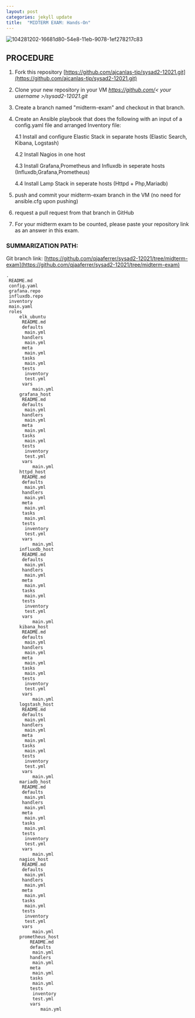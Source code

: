 ```yaml
---
layout: post
categories: jekyll update
title:  "MIDTERM EXAM: Hands-On"
---
```


![104281202-16681d80-54e8-11eb-9078-1ef278217c83](https://user-images.githubusercontent.com/75325962/104575255-ea889b80-5691-11eb-9cff-aff07244d103.png)

## PROCEDURE

1. Fork this repository [https://github.com/ajcanlas-tip/sysad2-12021.git](https://github.com/ajcanlas-tip/sysad2-12021.git)

2. Clone your new repository in your VM *https://github.com/< your username >/sysad2-12021.git*

3. Create a branch named "midterm-exam" and checkout in that branch.

4. Create an Ansible playbook that does the following with an input of a config.yaml file and arranged Inventory file:

	 4.1 Install and configure Elastic Stack in separate  hosts (Elastic Search, Kibana, Logstash)

	 4.2 Install Nagios in one host

	 4.3 Install Grafana,Prometheus and Influxdb in seperate hosts (Influxdb,Grafana,Prometheus)

	 4.4 Install Lamp Stack in seperate hosts (Httpd + Php,Mariadb)

5. push and commit your midterm-exam branch in the VM (no need for ansible.cfg upon pushing)

6. request a pull request from that branch in GitHub

7. For your midterm exam to be counted, please paste your repository link as an answer in this exam.


### SUMMARIZATION PATH:

Git branch link: [https://github.com/qjaaferrer/sysad2-12021/tree/midterm-exam](https://github.com/qjaaferrer/sysad2-12021/tree/midterm-exam)

```
.
 README.md
 config.yaml
 grafana.repo
 influxdb.repo
 inventory
 main.yaml
 roles
     elk_ubuntu
      README.md
      defaults
       main.yml
      handlers
       main.yml
      meta
       main.yml
      tasks
       main.yml
      tests
       inventory
       test.yml
      vars
          main.yml
     grafana_host
      README.md
      defaults
       main.yml
      handlers
       main.yml
      meta
       main.yml
      tasks
       main.yml
      tests
       inventory
       test.yml
      vars
          main.yml
     httpd_host
      README.md
      defaults
       main.yml
      handlers
       main.yml
      meta
       main.yml
      tasks
       main.yml
      tests
       inventory
       test.yml
      vars
          main.yml
     influxdb_host
      README.md
      defaults
       main.yml
      handlers
       main.yml
      meta
       main.yml
      tasks
       main.yml
      tests
       inventory
       test.yml
      vars
          main.yml
     kibana_host
      README.md
      defaults
       main.yml
      handlers
       main.yml
      meta
       main.yml
      tasks
       main.yml
      tests
       inventory
       test.yml
      vars
          main.yml
     logstash_host
      README.md
      defaults
       main.yml
      handlers
       main.yml
      meta
       main.yml
      tasks
       main.yml
      tests
       inventory
       test.yml
      vars
          main.yml
     mariadb_host
      README.md
      defaults
       main.yml
      handlers
       main.yml
      meta
       main.yml
      tasks
       main.yml
      tests
       inventory
       test.yml
      vars
          main.yml
     nagios_host
      README.md
      defaults
       main.yml
      handlers
       main.yml
      meta
       main.yml
      tasks
       main.yml
      tests
       inventory
       test.yml
      vars
          main.yml
     prometheus_host
         README.md
         defaults
          main.yml
         handlers
          main.yml
         meta
          main.yml
         tasks
          main.yml
         tests
          inventory
          test.yml
         vars
             main.yml
```
